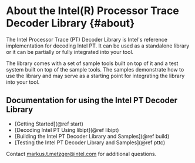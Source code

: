 About the Intel(R) Processor Trace Decoder Library {#about}
=========================================================================

The Intel Processor Trace (PT) Decoder Library is Intel's reference
implementation for decoding Intel PT.  It can be used as a standalone library or
it can be partially or fully integrated into your tool.

The library comes with a set of sample tools built on top of it and a test
system built on top of the sample tools.  The samples demonstrate how to use the
library and may serve as a starting point for integrating the library into your
tool.



Documentation for using the Intel PT Decoder Library
-------------------------------------------------------------------------
- [Getting Started](@ref start)
- [Decoding Intel PT Using libipt](@ref libipt)
- [Building the Intel PT Decoder Library and Samples](@ref build)
- [Testing the Intel PT Decoder Library and Samples](@ref pttc)


Contact markus.t.metzger@intel.com for additional questions.
